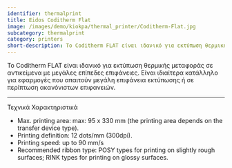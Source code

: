 ```yaml
---
identifier: thermalprint
title: Eidos Coditherm Flat
image: /images/demo/kiokpa/thermal_printer/Coditherm-Flat.jpg
subcategory: thermalprint
category: printers
short-description: Το Coditherm FLAT είναι ιδανικό για εκτύπωση θερμικής μεταφοράς σε αντικείμενα με μεγάλες επίπεδες επιφάνειες.
---
```





Το Coditherm FLAT είναι ιδανικό για εκτύπωση θερμικής μεταφοράς σε αντικείμενα με μεγάλες επίπεδες επιφάνειες. Είναι ιδιαίτερα κατάλληλο για εφαρμογές που απαιτούν μεγάλη επιφάνεια εκτύπωσης ή σε περίπτωση ακανόνιστων επιφανειών.

---


Τεχνικά Χαρακτηριστικά

 *   Max. printing area: max: 95 x 330 mm (the printing area depends on the transfer device type).
 *   Printing definition: 12 dots/mm (300dpi).
 *   Printing speed: up to 90 mm/s
 *   Recommended ribbon type: POSY types for printing on slightly rough surfaces; RINK types for printing on glossy surfaces.

